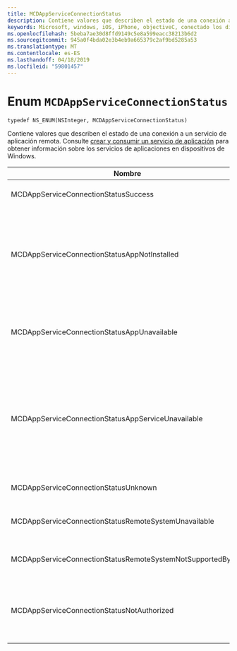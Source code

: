 ```yaml
---
title: MCDAppServiceConnectionStatus
description: Contiene valores que describen el estado de una conexión a un servicio de aplicación remota.
keywords: Microsoft, windows, iOS, iPhone, objectiveC, conectado los dispositivos, proyecto Roma
ms.openlocfilehash: 5beba7ae30d8ffd9149c5e8a599eacc38213b6d2
ms.sourcegitcommit: 945a0f4bda02e3b4eb9a665379c2af9bd5285a53
ms.translationtype: MT
ms.contentlocale: es-ES
ms.lasthandoff: 04/18/2019
ms.locfileid: "59801457"
---
```

# <a name="enum-mcdappserviceconnectionstatus"></a>Enum `MCDAppServiceConnectionStatus`

```
typedef NS_ENUM(NSInteger, MCDAppServiceConnectionStatus)
```

Contiene valores que describen el estado de una conexión a un servicio de aplicación remota. Consulte [crear y consumir un servicio de aplicación](https://docs.microsoft.com/windows/uwp/launch-resume/how-to-create-and-consume-an-app-service) para obtener información sobre los servicios de aplicaciones en dispositivos de Windows.

|Nombre   |Valor   |Descripción   |
|--------|-------|-------------|
|MCDAppServiceConnectionStatusSuccess | 0| La conexión con el servicio de aplicación se abrió correctamente.|
|MCDAppServiceConnectionStatusAppNotInstalled | 1| El paquete para el servicio de aplicación a la que se intentó realizar una conexión no está instalado en el dispositivo. Compruebe que el paquete está instalado antes de intentar abrir una conexión con el servicio de aplicación.|
|MCDAppServiceConnectionStatusAppUnavailable | 2| El paquete para el servicio de aplicación a la que se intentó realizar una conexión no está disponible temporalmente. Intente conectarse de nuevo más tarde.|
|MCDAppServiceConnectionStatusAppServiceUnavailable | 3| La aplicación con el identificador del paquete especificado está instalado y disponible, pero la aplicación no declara compatibilidad para el servicio de aplicación especificado. Compruebe que el nombre del servicio en la aplicación y la versión de la aplicación son correctos.|
|MCDAppServiceConnectionStatusUnknown | 4| No se pudo establecer la conexión por un motivo desconocido.|
|MCDAppServiceConnectionStatusRemoteSystemUnavailable | 5| El dispositivo remoto de destino o la aplicación ya no está disponible para la conexión.|
|MCDAppServiceConnectionStatusRemoteSystemNotSupportedByApp | 6|La aplicación cliente no está configurada para admitir la conectividad remota.|
|MCDAppServiceConnectionStatusNotAuthorized | 7| El dispositivo cliente no está autorizado para admitir la conectividad remota. Esto puede ocurrir porque el MCDAppServiceConnection se pasó un token no válido.|